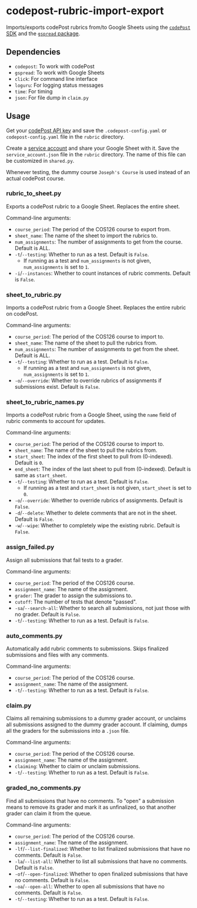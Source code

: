 # codepost-rubric-import-export
Imports/exports codePost rubrics from/to Google Sheets
using the [`codePost` SDK](https://github.com/codepost-io/codepost-python)
and the [`gspread` package](https://gspread.readthedocs.io/en/latest/).

## Dependencies
- `codepost`: To work with codePost
- `gspread`: To work with Google Sheets
- `click`: For command line interface
- `loguru`: For logging status messages
- `time`: For timing
- `json`: For file dump in `claim.py`

## Usage

Get your [codePost API key](https://docs.codepost.io/docs/first-steps-with-the-codepost-python-sdk#2-obtaining-your-codepost-api-key)
and save the `.codepost-config.yaml` or `codepost-config.yaml` file in the `rubric` directory.

Create a [service account](https://gspread.readthedocs.io/en/latest/oauth2.html#for-bots-using-service-account)
and share your Google Sheet with it. Save the `service_account.json` file in the `rubric` directory.
The name of this file can be customized in `shared.py`.

Whenever testing, the dummy course `Joseph's Course` is used instead of an actual codePost course.

### rubric_to_sheet.py
Exports a codePost rubric to a Google Sheet. Replaces the entire sheet.

Command-line arguments:
- `course_period`: The period of the COS126 course to export from.
- `sheet_name`: The name of the sheet to import the rubrics to.
- `num_assignments`: The number of assignments to get from the course. Default is ALL.
- `-t`/`--testing`: Whether to run as a test. Default is `False`.   
  - If running as a test and `num_assignments` is not given, `num_assignments` is set to `1`.
- `-i`/`--instances`: Whether to count instances of rubric comments. Default is `False`.

### sheet_to_rubric.py
Imports a codePost rubric from a Google Sheet. Replaces the entire rubric on codePost.

Command-line arguments:
- `course_period`: The period of the COS126 course to import to.
- `sheet_name`: The name of the sheet to pull the rubrics from.
- `num_assignments`: The number of assignments to get from the sheet. Default is ALL.
- `-t`/`--testing`: Whether to run as a test. Default is `False`.
  - If running as a test and `num_assignments` is not given, `num_assignments` is set to `1`.
- `-o`/`--override`: Whether to override rubrics of assignments if submissions exist. Default is `False`.

### sheet_to_rubric_names.py
Imports a codePost rubric from a Google Sheet, using the `name` field of rubric comments to account for updates.

Command-line arguments:
- `course_period`: The period of the COS126 course to import to.
- `sheet_name`: The name of the sheet to pull the rubrics from.
- `start_sheet`: The index of the first sheet to pull from (0-indexed). Default is `0`.
- `end_sheet`: The index of the last sheet to pull from (0-indexed). Default is same as `start_sheet`.
- `-t`/`--testing`: Whether to run as a test. Default is `False`.
  - If running as a test and `start_sheet` is not given, `start_sheet` is set to `0`.
- `-o`/`--override`: Whether to override rubrics of assignments. Default is `False`.
- `-d`/`--delete`: Whether to delete comments that are not in the sheet. Default is `False`.
- `-w`/`--wipe`: Whether to completely wipe the existing rubric. Default is `False`.

### assign_failed.py
Assign all submissions that fail tests to a grader.

Command-line arguments:
- `course_period`: The period of the COS126 course.
- `assignment_name`: The name of the assignment.
- `grader`: The grader to assign the submissions to.
- `cutoff`: The number of tests that denote "passed".
- `-sa`/`--search-all`: Whether to search all submissions, not just those with no grader. Default is `False`.
- `-t`/`--testing`: Whether to run as a test. Default is `False`.

### auto_comments.py
Automatically add rubric comments to submissions.
Skips finalized submissions and files with any comments.

Command-line arguments:
- `course_period`: The period of the COS126 course.
- `assignment_name`: The name of the assignment.
- `-t`/`--testing`: Whether to run as a test. Default is `False`.

### claim.py
Claims all remaining submissions to a dummy grader account,
or unclaims all submissions assigned to the dummy grader account.
If claiming, dumps all the graders for the submissions into a `.json` file.

Command-line arguments:
- `course_period`: The period of the COS126 course.
- `assignment_name`: The name of the assignment.
- `claiming`: Whether to claim or unclaim submissions.
- `-t`/`--testing`: Whether to run as a test. Default is `False`.

### graded_no_comments.py
Find all submissions that have no comments.
To "open" a submission means to remove its grader and mark it as unfinalized,
so that another grader can claim it from the queue.

Command-line arguments:
- `course_period`: The period of the COS126 course.
- `assignment_name`: The name of the assignment.
- `-lf`/`--list-finalized`: Whether to list finalized submissions that have no comments. Default is `False`.
- `-la`/`--list-all`: Whether to list all submissions that have no comments. Default is `False`.
- `-of`/`--open-finalized`: Whether to open finalized submissions that have no comments. Default is `False`.
- `-oa`/`--open-all`: Whether to open all submissions that have no comments. Default is `False`.
- `-t`/`--testing`: Whether to run as a test. Default is `False`.

